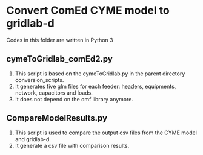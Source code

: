 # Convert ComEd CYME model to gridlab-d
Codes in this folder are written in Python 3

## cymeToGridlab_comEd2.py
1. This script is based on the cymeToGridlab.py in the parent directory conversion_scripts. 
2. It generates five glm files for each feeder: headers, equipments, network, capacitors and loads.
3. It does not depend on the omf library anymore.

## CompareModelResults.py
1. This script is used to compare the output csv files from the CYME model and gridlab-d.
2. It generate a csv file with comparison results.